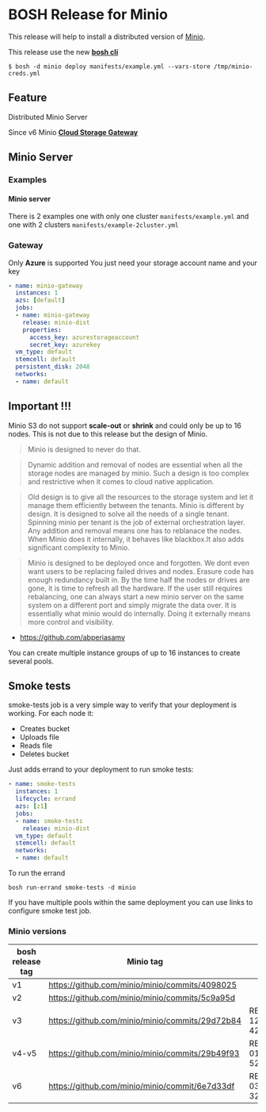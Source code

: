 # BOSH Release for Minio


This release will help to install a distributed version of [Minio](https://minio.io/).



This release use the new **[bosh cli](https://github.com/cloudfoundry/bosh-cli)**

```
$ bosh -d minio deploy manifests/example.yml --vars-store /tmp/minio-creds.yml
```

## Feature
Distributed Minio Server

Since v6 Minio **[Cloud Storage Gateway](http://docs.minio.io/docs/minio-cloud-storage-gateway)**

## Minio Server
### Examples

#### Minio server
There is 2 examples one with only one cluster `manifests/example.yml` and one with 2 clusters `manifests/example-2cluster.yml`


### Gateway
Only **Azure** is supported
You just need your storage account name and your key
```yaml
- name: minio-gateway
  instances: 1
  azs: [default]
  jobs:
  - name: minio-gateway
    release: minio-dist
    properties:
      access_key: azurestorageaccount
      secret_key: azurekey
  vm_type: default
  stemcell: default
  persistent_disk: 2048
  networks:
  - name: default

```


## Important !!!

Minio S3 do not support **scale-out** or **shrink** and could only be up to 16 nodes. This is not due to this release but the design of Minio.

 > Minio is designed to never do that.

 > Dynamic addition and removal of nodes are essential when all the storage nodes are managed by minio.
 > Such a design is too complex and restrictive when it comes to cloud native application.

 > Old design is to give all the resources to the storage system and let it manage them efficiently between the tenants.
 > Minio is different by design.
 > It is designed to solve all the needs of a single tenant. Spinning minio per tenant is the job of external orchestration
 > layer. Any addition and removal means one has to reblanace the nodes.  When Minio does it internally, it behaves like blackbox.It also adds significant complexity to Minio.

> Minio is designed to be deployed once and forgotten. We dont even want users to be replacing failed drives and nodes. Erasure code has enough redundancy built in. By the time half the nodes or drives are gone, it is time to refresh all the hardware. If the user still requires rebalancing, one can always start a new minio server on the same system on a different port and simply migrate the data over. It is essentially what minio would do internally. Doing it externally means more control and visibility.

- https://github.com/abperiasamy

You can create multiple instance groups of up to 16 instances to create several pools.

## Smoke tests

smoke-tests job is a very simple way to verify that your deployment is working. For each node it:

* Creates bucket
* Uploads file
* Reads file
* Deletes bucket

Just adds errand to your deployment to run smoke tests:

```yaml
- name: smoke-tests
  instances: 1
  lifecycle: errand
  azs: [z1]
  jobs:
  - name: smoke-tests
    release: minio-dist
  vm_type: default
  stemcell: default
  networks:
  - name: default
```
To run the errand
```
bosh run-errand smoke-tests -d minio
```

If you have multiple pools within the same deployment you can use links to configure smoke test job.

### Minio versions

| bosh release tag | Minio tag | Release
| ----------| -------- | -------- |
|v1|https://github.com/minio/minio/commits/4098025||
|v2|https://github.com/minio/minio/commits/5c9a95d||
|v3|https://github.com/minio/minio/commits/29d72b84|RELEASE.2016-12-13T17-19-42Z|
|v4-v5|https://github.com/minio/minio/commits/29b49f93|RELEASE.2017-01-25T03-14-52Z|
|v6|https://github.com/minio/minio/commit/6e7d33df|RELEASE.2017-03-16T21-50-32Z|
